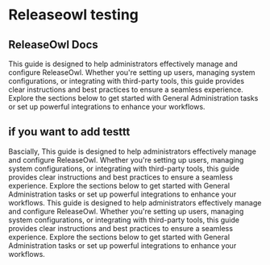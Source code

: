 # Releaseowl testing

## ReleaseOwl Docs

This guide is designed to help administrators effectively manage and configure ReleaseOwl. Whether you're setting up users, managing system configurations, or integrating with third-party tools, this guide provides clear instructions and best practices to ensure a seamless experience. Explore the sections below to get started with General Administration tasks or set up powerful integrations to enhance your workflows.

## if you want to add testtt


Bascially, This guide is designed to help administrators effectively manage and configure ReleaseOwl. Whether you're setting up users, managing system configurations, or integrating with third-party tools, this guide provides clear instructions and best practices to ensure a seamless experience. Explore the sections below to get started with General Administration tasks or set up powerful integrations to enhance your workflows. 
This guide is designed to help administrators effectively manage and configure ReleaseOwl. Whether you're setting up users, managing system configurations, or integrating with third-party tools, this guide provides clear instructions and best practices to ensure a seamless experience. Explore the sections below to get started with General Administration tasks or set up powerful integrations to enhance your workflows.
